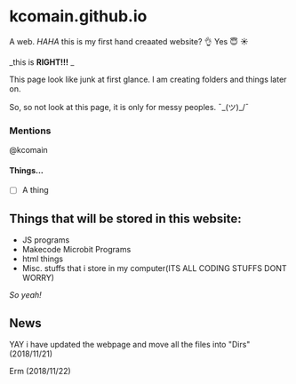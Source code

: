 # kcomain.github.io
A web.
_HAHA_
this is my first hand creaated website? :ok_hand:
Yes
:innocent:
:sunny:

_this is **RIGHT!!!** _

This page look like junk at first glance.
I am creating folders and things later on.

So, so not look at this page, it is only for messy peoples. ¯\_(ツ)_/¯
### Mentions
@kcomain
#### Things...
- [ ] A thing
## Things that will be stored in this website:
* JS programs
* Makecode Microbit Programs
* html things
* Misc. stuffs that i store in my computer(ITS ALL CODING STUFFS DONT WORRY)

*So yeah!*

## News 
YAY i have updated the webpage and move all the files into "Dirs" (2018/11/21)

Erm (2018/11/22)
